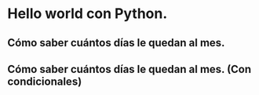 # Hello world con Python.

## Cómo saber cuántos días le quedan al mes.

## Cómo saber cuántos días le quedan al mes. (Con condicionales)

